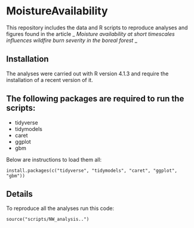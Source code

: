 # MoistureAvailability

This repository includes the data and R scripts to reproduce analyses and figures found in the article _ _Moisture availability at short timescales influences wildfire burn severity in the boreal forest_ _

## Installation

The analyses were carried out with R version 4.1.3 and require the installation of a recent version of it.

## The following packages are required to run the scripts:

- tidyverse
- tidymodels
- caret
- ggplot
- gbm

Below are instructions to load them all:

```
install.packages(c("tidyverse", "tidymodels", "caret", "ggplot", "gbm"))
```

## Details

To reproduce all the analyses run this code:

```
source("scripts/NW_analysis..")
```

